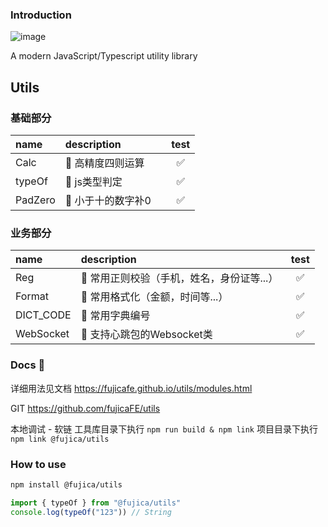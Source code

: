### Introduction

![image](https://img.shields.io/badge/Version-1.1.6-green.svg)

A modern JavaScript/Typescript utility library

## Utils

### 基础部分
|  name    |  description                    |   test    |
|:---------|:--------------------------------|:---------:|
|  Calc  | 📌 高精度四则运算 |  &nbsp;✅  |
|  typeOf  | 📌 js类型判定  |  &nbsp;✅  |
|  PadZero  | 📌 小于十的数字补0  |  &nbsp;✅  |

### 业务部分
|  name    |  description                    |   test    |
|:---------|:--------------------------------|:---------:|
|  Reg  | 📌 常用正则校验（手机，姓名，身份证等...） |  &nbsp;✅  |
|  Format  | 📌 常用格式化（金额，时间等...） |  &nbsp;✅  |
|  DICT_CODE  | 📌 常用字典编号 |  &nbsp;✅  |
|  WebSocket  | 📌 支持心跳包的Websocket类 |  &nbsp;✅  |

### Docs 📖

详细用法见文档 https://fujicafe.github.io/utils/modules.html

GIT https://github.com/fujicaFE/utils

本地调试 - 软链
工具库目录下执行 `npm run build & npm link`
项目目录下执行`npm link @fujica/utils`

### How to use

```bash
npm install @fujica/utils
```

```ts
import { typeOf } from "@fujica/utils"
console.log(typeOf("123")) // String
```